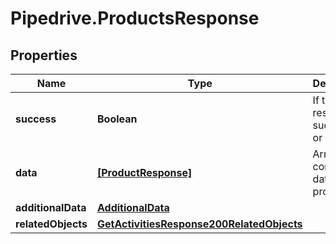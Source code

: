 # Pipedrive.ProductsResponse

## Properties

Name | Type | Description | Notes
------------ | ------------- | ------------- | -------------
**success** | **Boolean** | If the response is successful or not | [optional] 
**data** | [**[ProductResponse]**](ProductResponse.md) | Array containing data for all products | [optional] 
**additionalData** | [**AdditionalData**](.md) |  | [optional] 
**relatedObjects** | [**GetActivitiesResponse200RelatedObjects**](GetActivitiesResponse200RelatedObjects.md) |  | [optional] 


